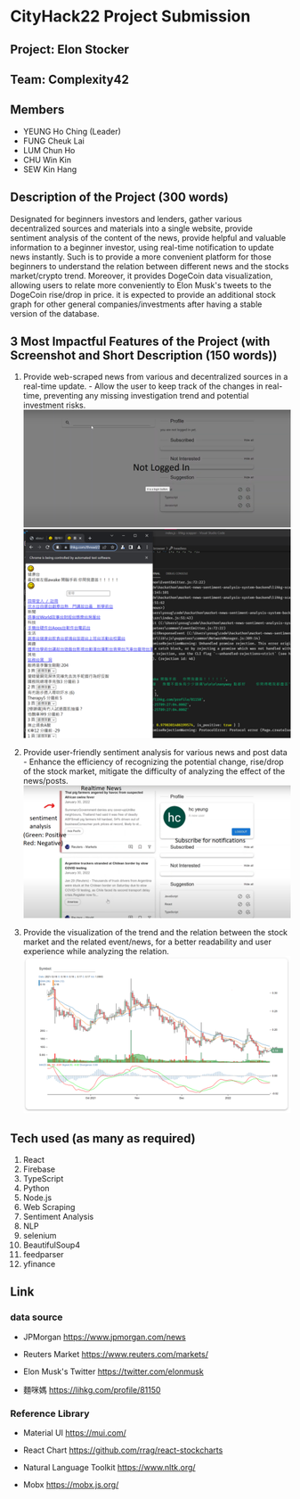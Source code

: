 # CityHack22 Project Submission
## Project: Elon Stocker


## Team: Complexity42
## Members
- YEUNG Ho Ching (Leader)
- FUNG Cheuk Lai
- LUM Chun Ho
- CHU Win Kin
- SEW Kin Hang

## Description of the Project (300 words)

Designated for beginners investors and lenders, gather various decentralized sources and materials into a single website, provide sentiment analysis of the content of the news, provide helpful and valuable information to a beginner investor, using real-time notification to update news instantly. Such is to provide a more convenient platform for those beginners to understand the relation between different news and the stocks market/crypto trend. Moreover, it provides DogeCoin data visualization, allowing users to relate more conveniently to Elon Musk's tweets to the DogeCoin rise/drop in price. it is expected to provide an additional stock graph for other general companies/investments after having a stable version of the database.

## 3 Most Impactful Features of the Project (with Screenshot and Short Description (150 words))

1. Provide web-scraped news from various and decentralized sources in a real-time update. - Allow the user to keep track of the changes in real-time, preventing any missing investigation trend and potential investment risks.
![screenshot2](/assets/2.png)
![screenshot2](/assets/4.png)

2. Provide user-friendly sentiment analysis for various news and post data - Enhance the efficiency of recognizing the potential change, rise/drop of the stock market, mitigate the difficulty of analyzing the effect of the news/posts.
![screenshot1](/assets/1.png)

3. Provide the visualization of the trend and the relation between the stock market and the related event/news, for a better readability and user experience while analyzing the relation.
![screenshot2](/assets/3.png)

## Tech used (as many as required)
1. React
2. Firebase
3. TypeScript
4. Python
5. Node.js
6. Web Scraping
7. Sentiment Analysis
8. NLP
9. selenium
10. BeautifulSoup4
11. feedparser
12. yfinance

## Link

### data source

- JPMorgan https://www.jpmorgan.com/news

- Reuters Market https://www.reuters.com/markets/

- Elon Musk's Twitter https://twitter.com/elonmusk

- 麵咪媽 https://lihkg.com/profile/81150

### Reference Library

- Material UI https://mui.com/

- React Chart https://github.com/rrag/react-stockcharts

- Natural Language Toolkit https://www.nltk.org/

- Mobx https://mobx.js.org/
